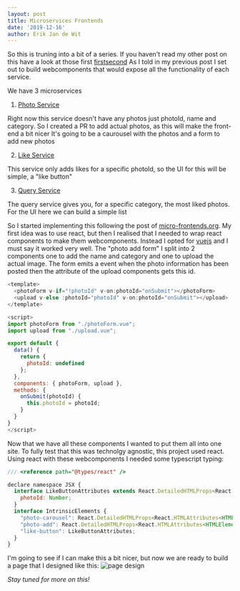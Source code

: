 ```yaml
---
layout: post
title: Microservices Frontends
date: '2019-12-16'
author: Erik Jan de Wit
---
```


So this is truning into a bit of a series.
If you haven't read my other post on this have a look at those first [first][1][second][2]
As I told in my previous post I set out to build webcomponents that would expose all the functionality of each service.

We have 3 microservices 
1. [Photo Service][3]

Right now this service doesn't have any photos just photoId, name and category.
So I created a PR to add actual photos, as this will make the front-end a bit nicer
It's going to be a caurousel with the photos and a form to add new photos

2. [Like Service][4]

  This service only adds likes for a specific photoId, so the UI for this will be simple, a "like button"
  
3. [Query Service][5]

  The query service gives you, for a specific category, the most liked photos.
  For the UI here we can build a simple list
  
So I started implementing this following the post of [micro-frontends.org][6].
My first idea was to use react, but then I realised that I needed to wrap react components to make them webcomponents.
Instead I opted for [vuejs][7] and I must say it worked very well.
The "photo add form" I split into 2 components one to add the name and category and one to upload the actual image.
The form emits a event when the photo information has been posted then the attribute of the upload components gets this id.

```js
<template>
  <photoForm v-if="!photoId" v-on:photoId="onSubmit"></photoForm>
  <upload v-else :photoId="photoId" v-on:photoId="onSubmit"></upload>
</template>

<script>
import photoForm from "./photoForm.vue";
import upload from "./upload.vue";

export default {
  data() {
    return {
      photoId: undefined
    };
  },
  components: { photoForm, upload },
  methods: {
    onSubmit(photoId) {
      this.photoId = photoId;
    }
  }
}
</script>
```

Now that we have all these components I wanted to put them all into one site.
To fully test that this was technolgy agnostic, this project used react.
Using react with these webcomponents I needed some typescript typing:

```js
/// <reference path="@types/react" />

declare namespace JSX {
  interface LikeButtonAttributes extends React.DetailedHTMLProps<React.HTMLAttributes<HTMLElement>, HTMLElement> {
    photoId: Number;
  }
  interface IntrinsicElements {
    "photo-carousel": React.DetailedHTMLProps<React.HTMLAttributes<HTMLElement>, HTMLElement>;
    "photo-add": React.DetailedHTMLProps<React.HTMLAttributes<HTMLElement>, HTMLElement>;
    "like-button": LikeButtonAttributes;
  }
}
```
I'm going to see if I can make this a bit nicer, but now we are ready to build a page that I designed like this:
![page design](https://lh3.googleusercontent.com/YtzP_-UZx7N9ksPFIuHDxaoBRaB1_fqFWaVkpn4KbWYEogrO9qdCN3Y2TXe0IpiVQfh7UTVWdPuLu1q9YB5YUrrWpBXMBu59uXzEBokfd2laF6QBCI9fV4XEKEv1Ljh6QfOaKVXk7ck0fLq0ngpOEUWCBkM74JLV6SRhKDcKyfu4Or1vBPoe5qdemM2dQHZaZHjSlDCJfmrQ3TzDnnLr2y8sddsn16KTM9iVoi68ou0uMbtv1Rd8sIVArhk68hdBZ6qRmS-LnFcZJK89L6-AoG8_qxeCEmo4zOosBgYG48wnQ1iuVNv2HHU_568Iaj_fzq--JhAssmpTbXYfdemDUo_2qgUTuXlbIHjFaF2sanr4rNYdXOZzkY3973JDb2v0lktKlQ_gc41QfEBYEK41uMlbC_kT5J3n9kv9kmG3LYv9rQ_JY_dkiprZ2OyHyBKJ7v_-QnlJEZTqzGWaVxAAxu7-PvX4PLU6OcRy8sVjLhOwMvinQge0-ktK3YsvnLLAPw4eEKE7xLyoE8l4VwtL-BeLHR8F5jeI9lYTHcVE-fmODkDQTeVOW--q4dhtMuaGMk2IZHE6u2q8ei78b3YS9Z5-Ge6EPoCb2riSePL_k5yltm3OsgaUt5pooPDNXKyY7I8M8saOJ0Gg3nhzH69a9HUDtcWyK5xqDXhfVB-L8rilcyzjmdhdZZD_IVEG8G8_Kjt8BqOnnJxmrSZohexH8hcACiQynIlpTE3lw3BPbQzs8wc=w1151-h791-no)

*Stay tuned for more on this!*

[1]: /2019/01/07/microservices-frontend.html
[2]: /2019/11/12/microservices-frontend.html
[3]: https://github.com/noseka1/photo-gallery-photo
[4]: https://github.com/noseka1/photo-gallery-like
[5]: https://github.com/noseka1/photo-gallery-query
[6]: https://micro-frontends.org/
[7]: https://vuejs.org/
